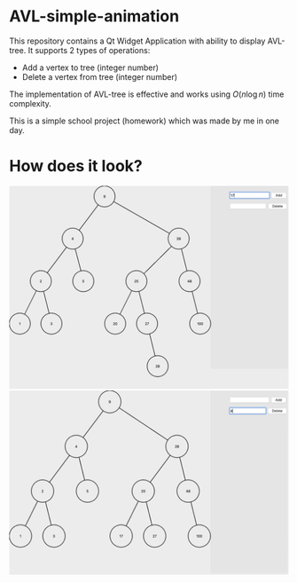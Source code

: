 <style TYPE="text/css">
code.has-jax {font: inherit; font-size: 100%; background: inherit; border: inherit;}
</style>
<script type="text/x-mathjax-config">
MathJax.Hub.Config({
    tex2jax: {
        inlineMath: [['$','$'], ['\\(','\\)']],
        skipTags: ['script', 'noscript', 'style', 'textarea', 'pre'] // removed 'code' entry
    }
});
MathJax.Hub.Queue(function() {
    var all = MathJax.Hub.getAllJax(), i;
    for(i = 0; i < all.length; i += 1) {
        all[i].SourceElement().parentNode.className += ' has-jax';
    }
});
</script>
<script type="text/javascript" src="https://cdnjs.cloudflare.com/ajax/libs/mathjax/2.7.4/MathJax.js?config=TeX-AMS_HTML-full"></script>



# AVL-simple-animation

This repository contains a Qt Widget Application with ability to display AVL-tree. It supports 2 types of operations:
* Add a vertex to tree (integer number)
* Delete a vertex from tree (integer number)

The implementation of AVL-tree is effective and works using $O(n \log{n})$ time complexity.

This is a simple school project (homework) which was made by me in one day.

<!-- <img src="images/Homework.png" alt="homework" width="350"/> -->


# How does it look?

<img src="images/AVL-1.png" alt="pic_1" width="800"/>

<img src="images/AVL-2.png" alt="pic_2" width="800"/>







